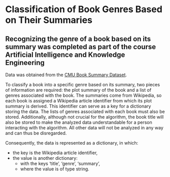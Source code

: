 # Classification of Book Genres Based on Their Summaries  
Recognizing the genre of a book based on its summary was completed as part of the course Artificial Intelligence and Knowledge Engineering  
-  
Data was obtained from the [CMU Book Summary Dataset](https://www.cs.cmu.edu/~dbamman/booksummaries.html).  

To classify a book into a specific genre based on its summary, two pieces of information are required: the plot summary of the book and a list of genres associated with the book. The summaries come from Wikipedia, so each book is assigned a Wikipedia article identifier from which its plot summary is derived. This identifier can serve as a key for a dictionary storing the data. The lists of genres associated with each book must also be stored. Additionally, although not crucial for the algorithm, the book title will also be stored to make the analyzed data understandable for a person interacting with the algorithm. All other data will not be analyzed in any way and can thus be disregarded.  

Consequently, the data is represented as a dictionary, in which:  
- the key is the Wikipedia article identifier,  
- the value is another dictionary:  
  - with the keys ‘title’, ‘genre’, ‘summary’,  
  - where the value is of type string.  
